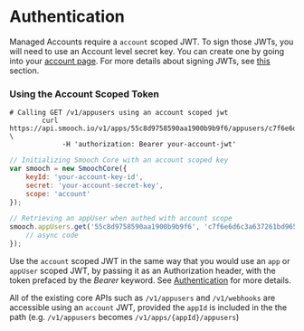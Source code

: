 # Authentication
Managed Accounts require a `account` scoped JWT. To sign those JWTs, you will need to use an Account level secret key. You can create one by going into your [account page](https://app.smooch.io/account). For more details about signing JWTs, see [this](#jwt) section.

### Using the Account Scoped Token

```curl
# Calling GET /v1/appusers using an account scoped jwt
        curl https://api.smooch.io/v1/apps/55c8d9758590aa1900b9b9f6/appusers/c7f6e6d6c3a637261bd9656f \
             -H 'authorization: Bearer your-account-jwt'
```

```js
// Initializing Smooch Core with an account scoped key
var smooch = new SmoochCore({
    keyId: 'your-account-key-id',
    secret: 'your-account-secret-key',
    scope: 'account'
});
```

```js
// Retrieving an appUser when authed with account scope
smooch.appUsers.get('55c8d9758590aa1900b9b9f6', 'c7f6e6d6c3a637261bd9656f').then((response) => {
    // async code
});
```

Use the `account` scoped JWT in the same way that you would use an `app` or `appUser` scoped JWT, by passing it as an Authorization header, with the token prefaced by the _Bearer_ keyword. See [Authentication](#authentication) for more details.

All of the existing core APIs such as `/v1/appusers` and `/v1/webhooks` are accessible using an `account` JWT, provided the `appId` is included in the the path (e.g. `/v1/appusers` becomes `/v1/apps/{appId}/appusers`)
